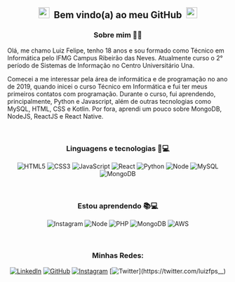 <h2 align="center">
  <img src="https://camo.githubusercontent.com/e8e7b06ecf583bc040eb60e44eb5b8e0ecc5421320a92929ce21522dbc34c891/68747470733a2f2f6d656469612e67697068792e636f6d2f6d656469612f6876524a434c467a6361737252346961377a2f67697068792e676966" width="30px" 
  style="
  width: 25px;
  height: 25px;
  margin-right: 5px;
  ">
  <strong>Bem vindo(a) ao meu GitHub</strong>
  <img src="https://camo.githubusercontent.com/e8e7b06ecf583bc040eb60e44eb5b8e0ecc5421320a92929ce21522dbc34c891/68747470733a2f2f6d656469612e67697068792e636f6d2f6d656469612f6876524a434c467a6361737252346961377a2f67697068792e676966" width="30px" 
  style="
  width: 25px;
  height: 25px;
  margin-left: 5px;
  ">
</h2>

<div>
  <h3 align="center"><strong>Sobre mim 🐔🖤</strong></h3>
  Olá, me chamo Luiz Felipe, tenho 18 anos e sou formado como Técnico em Informática pelo IFMG Campus Ribeirão das Neves. 
  Atualmente curso o 2° período de Sistemas de Informação no Centro Universitário Una.
  
  <p></p>
  
  Comecei a me interessar pela área de informática e de programação no ano de 2019, quando inicei o curso Técnico em Informática e fui ter meus primeiros contatos com   programação.
  Durante o curso, fui aprendendo, principalmente, Python e Javascript, além de outras tecnologias como MySQL, HTML, CSS e Kotlin. Por fora, aprendi um pouco sobre 
  MongoDB, NodeJS, ReactJS e React Native.
</div>

</br>

<div>
  <h3 align="center"><strong>Linguagens e tecnologias 🚀💻 </strong></h3>
  
  <div align="center">

  ![HTML5](https://img.shields.io/badge/html%205-121737?style=for-the-badge&logo=html5&logoColor=white&labelColor=070A26)
  ![CSS3](https://img.shields.io/badge/css%203-121737?style=for-the-badge&logo=css3&logoColor=white&labelColor=070A26)
  ![JavaScript](https://img.shields.io/badge/-JavaScript-121737?style=for-the-badge&logo=javascript&logoColor=white&labelColor=070A26)
  ![React](https://img.shields.io/badge/react-121737?style=for-the-badge&logo=react&logoColor=white&labelColor=070A26)
  ![Python](https://img.shields.io/badge/-Python-121737?style=for-the-badge&logo=python&logoColor=white&labelColor=070A26)
  ![Node](https://img.shields.io/badge/-node-121737?style=for-the-badge&logo=node.js&logoColor=white&labelColor=070A26)
  ![MySQL](https://img.shields.io/badge/MySQL-121737?style=for-the-badge&logo=mysql&logoColor=white&labelColor=070A26)
  ![MongoDB](https://img.shields.io/badge/MongoDB-121737?style=for-the-badge&logo=mongodb&logoColor=white&labelColor=070A26)
  
</div>

</br>

<div>
  <h3 align="center"><strong>Estou aprendendo 📚💻</strong></h3>
  
  <div align="center">
    
  ![Instagram](https://img.shields.io/badge/react-121737?style=for-the-badge&logo=react&logoColor=white&labelColor=070A26)
  ![Node](https://img.shields.io/badge/-node-121737?style=for-the-badge&logo=node.js&logoColor=white&labelColor=070A26)
  ![PHP](https://img.shields.io/badge/-php-121737?style=for-the-badge&logo=php&logoColor=white&labelColor=070A26)
  ![MongoDB](https://img.shields.io/badge/MongoDB-121737?style=for-the-badge&logo=mongodb&logoColor=white&labelColor=070A26)
  ![AWS](https://img.shields.io/badge/Amazon_AWS-121737?style=for-the-badge&logo=amazon-aws&logoColor=white&labelColor=070A26)
  
</div>

</br>

<div>
  <h3 align="center"><strong>Minhas Redes: </strong></h3>
  <div align="center">
    
  [![LinkedIn](https://img.shields.io/badge/LinkedIn-070A26?style=for-the-badge&logo=linkedin&logoColor=white&link=https://www.linkedin.com/in/luiz-felipe-sena-b151971b3/)](https://www.linkedin.com/in/luiz-felipe-sena-b151971b3/)
  [![GitHub](https://img.shields.io/badge/GitHub-070A26?style=for-the-badge&logo=github&logoColor=white&link=https://github.com/LuizFPS04)](https://github.com/LuizFPS04)
  [![Instagram](https://img.shields.io/badge/Instagram-070A26?style=for-the-badge&logo=instagram&logoColor=white&link=https://www.instagram.com/luizfelipe_0401/)](https://www.instagram.com/luizfelipe_0401/)
  [![Twitter](https://img.shields.io/badge/Twitter-070A26?style=for-the-badge&logo=twitter&logoColor=white&link=https://twitter.com/luizfps__)](https://twitter.com/luizfps__)
  
</div>
